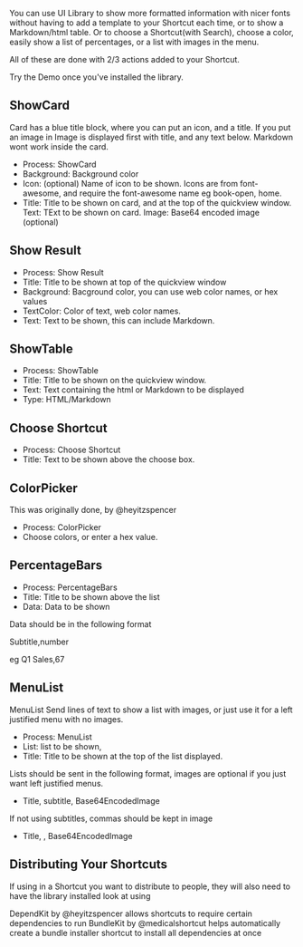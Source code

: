 You can use UI Library to show more formatted information with nicer fonts without having to add a template to your Shortcut each time, or to show a Markdown/html table. Or to choose a Shortcut(with Search), choose a color, easily show a list of percentages, or a list with images in the menu. 

All of these are done with 2/3 actions added to your Shortcut.

Try the Demo once you've installed the library.





## ShowCard
Card has a blue title block, where you can put an icon, and a title. If you put an image in Image is displayed first with title, and any text below. Markdown wont work inside the card.

- Process: ShowCard
- Background: Background color
- Icon: (optional) Name of icon to be shown. Icons are from font-awesome, and require the font-awesome name eg book-open, home.
- Title: Title to be shown on card, and at the top of the quickview window.
Text: TExt to be shown on card.
Image: Base64 encoded image (optional)

## Show Result
- Process: Show Result
- Title: Title to be shown at top of the quickview window
- Background: Bacground color, you can use web color names, or hex values
- TextColor: Color of text, web color names.
- Text: Text to be shown, this can include Markdown.

## ShowTable
- Process: ShowTable
- Title: Title to be shown on the quickview window.
- Text: Text containing the html or Markdown to be displayed
- Type: HTML/Markdown

## Choose Shortcut
- Process: Choose Shortcut
- Title: Text to be shown above the choose box.

## ColorPicker
This was originally done, by @heyitzspencer
- Process: ColorPicker
- Choose colors, or enter a hex value.

## PercentageBars
- Process: PercentageBars
- Title: Title to be shown above the list
- Data: Data to be shown

Data should be in the following format 

Subtitle,number

eg 
Q1 Sales,67

## MenuList
MenuList
Send lines of text to show a list with images, or just use it for a left justified menu with no images.

- Process: MenuList
- List: list to be shown, 
- Title: Title to be shown at the top of the list displayed.

Lists should be sent in the following format, images are optional if you just want left justified menus.
- Title, subtitle, Base64EncodedImage

If not using subtitles, commas should be kept in image
- Title, , Base64EncodedImage



## Distributing Your Shortcuts
If using in a Shortcut you want to distribute to people, they will also need to have the library installed look at using 

DependKit by @heyitzspencer allows shortcuts to require certain dependencies to run
BundleKit by @medicalshortcut helps automatically create a bundle installer shortcut to install all dependencies at once
